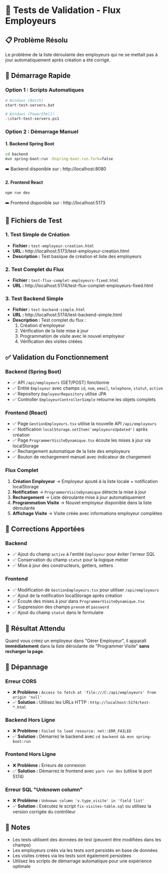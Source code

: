# 🧪 Tests de Validation - Flux Employeurs

## 📋 Problème Résolu

Le problème de la liste déroulante des employeurs qui ne se mettait pas à jour automatiquement après création a été corrigé.

## 🚀 Démarrage Rapide

### Option 1 : Scripts Automatiques
```bash
# Windows (Batch)
start-test-servers.bat

# Windows (PowerShell)
.\start-test-servers.ps1
```

### Option 2 : Démarrage Manuel

#### 1. Backend Spring Boot
```bash
cd backend
mvn spring-boot:run -Dspring-boot.run.fork=false
```
➡️ Backend disponible sur : http://localhost:8080

#### 2. Frontend React
```bash
npm run dev
```
➡️ Frontend disponible sur : http://localhost:5173

## 🧪 Fichiers de Test

### 1. Test Simple de Création
- **Fichier :** `test-employeur-creation.html`
- **URL :** http://localhost:5173/test-employeur-creation.html
- **Description :** Test basique de création et liste des employeurs

### 2. Test Complet du Flux
- **Fichier :** `test-flux-complet-employeurs-fixed.html`
- **URL :** http://localhost:5174/test-flux-complet-employeurs-fixed.html

### 3. Test Backend Simple
- **Fichier :** `test-backend-simple.html`
- **URL :** http://localhost:5174/test-backend-simple.html
- **Description :** Test complet du flux :
  1. Création d'employeur
  2. Vérification de la liste mise à jour
  3. Programmation de visite avec le nouvel employeur
  4. Vérification des visites créées

## ✅ Validation du Fonctionnement

### Backend (Spring Boot)
- ✅ API `/api/employeurs` (GET/POST) fonctionne
- ✅ Entité `Employeur` avec champs `id`, `nom`, `email`, `telephone`, `statut`, `active`
- ✅ Repository `EmployeurRepository` utilise JPA
- ✅ Controller `EmployeurControllerSimple` retourne les objets complets

### Frontend (React)
- ✅ Page `GestionEmployeurs.tsx` utilise la nouvelle API `/api/employeurs`
- ✅ Notification `localStorage.setItem('employeursUpdated')` après création
- ✅ Page `ProgrammerVisiteDynamique.tsx` écoute les mises à jour via localStorage
- ✅ Rechargement automatique de la liste des employeurs
- ✅ Bouton de rechargement manuel avec indicateur de chargement

### Flux Complet
1. **Création Employeur** → Employeur ajouté à la liste locale + notification localStorage
2. **Notification** → `ProgrammerVisiteDynamique` détecte la mise à jour
3. **Rechargement** → Liste déroulante mise à jour automatiquement
4. **Programmation Visite** → Nouvel employeur disponible dans la liste déroulante
5. **Affichage Visite** → Visite créée avec informations employeur complètes

## 🔧 Corrections Apportées

### Backend
- ✅ Ajout du champ `active` à l'entité `Employeur` pour éviter l'erreur SQL
- ✅ Conservation du champ `statut` pour la logique métier
- ✅ Mise à jour des constructeurs, getters, setters

### Frontend
- ✅ Modification de `GestionEmployeurs.tsx` pour utiliser `/api/employeurs`
- ✅ Ajout de la notification localStorage après création
- ✅ Écoute des mises à jour dans `ProgrammerVisiteDynamique.tsx`
- ✅ Suppression des champs `prenom` et `password`
- ✅ Ajout du champ `statut` dans le formulaire

## 🎯 Résultat Attendu

Quand vous créez un employeur dans "Gérer Employeur", il apparaît **immédiatement** dans la liste déroulante de "Programmer Visite" **sans recharger la page**.

## 🐛 Dépannage

### Erreur CORS
- ❌ **Problème :** `Access to fetch at 'file:///C:/api/employeurs' from origin 'null'`
- ✅ **Solution :** Utilisez les URLs HTTP : `http://localhost:5174/test-*.html`

### Backend Hors Ligne
- ❌ **Problème :** `Failed to load resource: net::ERR_FAILED`
- ✅ **Solution :** Démarrez le backend avec `cd backend && mvn spring-boot:run`

### Frontend Hors Ligne
- ❌ **Problème :** Erreurs de connexion
- ✅ **Solution :** Démarrez le frontend avec `yarn run dev` (utilise le port 5174)

### Erreur SQL "Unknown column"
- ❌ **Problème :** `Unknown column 'v.type_visite' in 'field list'`
- ✅ **Solution :** Exécutez le script `fix-visites-table.sql` ou utilisez la version corrigée du contrôleur

## 📝 Notes

- Les tests utilisent des données de test (peuvent être modifiées dans les champs)
- Les employeurs créés via les tests sont persistés en base de données
- Les visites créées via les tests sont également persistées
- Utilisez les scripts de démarrage automatique pour une expérience optimale
